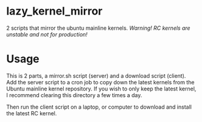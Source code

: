 # lazy_kernel_mirror
2 scripts that mirror the ubuntu mainline kernels.
*Warning! RC kernels are unstable and not for production!*

# Usage
This is 2 parts, a mirror.sh script (server) and a download script (client).
Add the server script to a cron job to copy down the latest kernels from the Ubuntu mainline kernel repository.
If you wish to only keep the latest kernel, I recommend clearing this directory a few times a day.

Then run the client script on a laptop, or computer to download and install the latest RC kernel.
